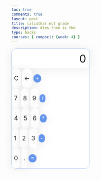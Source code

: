 ```yaml
---
toc: true
comments: true
layout: post
title: calcutkar not grade
description: dies thso is the
type: hacks
courses: { compsci: {week: 4} }
---
```



<!-- 
Hack 0: Right justify result
Hack 1: Test conditions on small, big, and decimal numbers, report on findings. Fix issues.
Hack 2: Add the common math operation that is missing from calculator
Hack 3: Implement 1 number operation (ie SQRT) 
-->

<!-- 
HTML implementation of the calculator. 
-->

<!-- 
    Style and Action are aligned with HRML class definitions
    style.css contains majority of style definition (number, operation, clear, and equals)
    - The div calculator-container sets 4 elements to a row
    Background is credited to Vanta JS and is implemented at bottom of this page
-->
<style>
    .wrapper{
        backdrop-filter: blur(5.5px);
        -webkit-backdrop-filter: blur(5.5px);
        background: rgba(255, 255, 255, 0.75);
        border: 1px dotted cornflowerblue;
        border-radius: 16px;
        width: 50%;
    }
  .calculator-output {
    /* calulator output 
      top bar shows the results of the calculator;
      result to take up the entirety of the first row;
      span defines 4 columns and 1 row
    */


    background: rgba(255. 255. 255. 0.75);
    border: 1px solid rgba(255, 255, 255, 0.01);
    border-radius: 16px;
    box-shadow: 0 4px 30px rgba(35, 35, 35, 0.1);
    font-size: 35px;
    overflow: auto;
    padding: 10px;
    text-align: right;
  }



 .calculator-number{
    backdrop-filter: blur(5.5px);
    background: rgba(255, 255, 255, 0.75);
    -webkit-backdrop-filter: blur(5.5px);
    border: 1px solid rgba(255, 255, 255, 0.01);
    border-radius: 16px;
    box-shadow: 0 4px 30px rgba(35, 35, 35, 0.1);
    color: #232323;
    flex-basis: 20%;
    font-family: inherit;
    height: 65px;
    font-size: 20px;
 }
 .calculator-operation{
    backdrop-filter: blur(5.5px);
    -webkit-backdrop-filter: blur(5.5px);
    background: rgba(255, 255, 255, 0.75);
    border: 1px solid rgba(255, 255, 255, 0.01);
    border-radius: 15px;
    box-shadow: 0 4px 30px rgba(35, 35, 35, 0.1);
    color: #fff;
    background: cornflowerblue;
    font-size: 20px;
 }

 .calculator-equals{
    backdrop-filter: blur(5.5px);
    -webkit-backdrop-filter: blur(5.5px);
    background: rgba(255, 255, 255, 0.75);
    border: 1px solid rgba(255, 255, 255, 0.01);
    border-radius: 15px;
    box-shadow: 0 4px 30px rgba(35, 35, 35, 0.1);
    color: #fff;
    background: cornflowerblue;
    font-size: 20px;
 }

.calculator

 .calculator-operation:hover{
     background-color: inherit;
     color: inherit;
 }

 .calculator-number:hover{
     background-color: inherit;
     color: inherit;
 }

.calculator-number:active{
    background-color: lavender;
}

 .calculator-clear{
    backdrop-filter: blur(5.5px);
    background: rgba(255, 255, 255, 0.75);
    -webkit-backdrop-filter: blur(5.5px);
    border: 1px solid rgba(255, 255, 255, 0.01);
    border-radius: 16px;
    box-shadow: 0 4px 30px rgba(35, 35, 35, 0.1);
    color: #232323;
    flex-basis: 20%;
    font-family: inherit;
    height: 65px;
    font-size: 20px;
    flex-basis: 47%;
 }
 
 .calculator-back{
    backdrop-filter: blur(5.5px);
    background: rgba(255, 255, 255, 0.75);
    -webkit-backdrop-filter: blur(5.5px);
    border: 1px solid rgba(255, 255, 255, 0.01);
    border-radius: 16px;
    box-shadow: 0 4px 30px rgba(35, 35, 35, 0.1);
    color: #232323;
    flex-basis: 20%;
    font-family: inherit;
    height: 65px;
    font-size: 20px;
    flex-basis: 47%;
 }
</style>

<!-- Add a container for the animation -->
<body>
<div id="animation">
    <section class="calc-butt">
        <div class="wrapper">
        <!--result-->
            <div class="calculator-output" id="output">0</div>
                <div class="butt-row">
                    <button class="calculator-clear">C</button>
                    <button class="calculator-operation calculator-back">
                        &larr;
                    </button>
                    <button class="calculator-operation">+</button>
                <div>
                <div class="butt-row">
                    <button class="calculator-number">7</button>
                    <button class="calculator-number">8</button>
                    <button class="calculator-number">9</button>
                    <button class="calculator-operation">/</button>
                </div>
                <div class="butt-row">
                    <button class="calculator-number">4</button>
                    <button class="calculator-number">5</button>
                    <button class="calculator-number">6</button>
                    <button class="calculator-operation">*</button>
                <div>
                <div class="butt-row">
                    <button class="calculator-number">1</button>
                    <button class="calculator-number">2</button>
                    <button class="calculator-number">3</button>
                    <button class="calculator-operation">-</button>
                <div>
                <div class="butt-row">
                    <button class="calculator-number">0</button>
                    <button class="calculator-number">.</button>
                    <button class="calculator-equals">=</button>
                </div>
            </div>
        </div>
    </section>
</body>

<!-- JavaScript (JS) implementation of the calculator. -->
<script>
// initialize important variables to manage calculations
var firstNumber = null;
var operator = null;
var nextReady = true;
// build objects containing key elements
const output = document.getElementById("output");
const numbers = document.querySelectorAll(".calculator-number");
const operations = document.querySelectorAll(".calculator-operation");
const clear = document.querySelectorAll(".calculator-clear");
const equals = document.querySelectorAll(".calculator-equals");
const back = document.querySelectorAll(".calculator-back");

// Number buttons listener
numbers.forEach(button => {
  button.addEventListener("click", function() {
    number(button.textContent);
  });
});

// Number action
function number (value) { // function to input numbers into the calculator
    if (value != ".") {
        if (nextReady == true) { // nextReady is used to tell the computer when the user is going to input a completely new number
            output.innerHTML = value;
            if (value != "0") { // if statement to ensure that there are no multiple leading zeroes
                nextReady = false;
            }
        } else {
            output.innerHTML = output.innerHTML + value; // concatenation is used to add the numbers to the end of the input
        }
    } else { // special case for adding a decimal; can't have two decimals
        if (output.innerHTML.indexOf(".") == -1) {
            output.innerHTML = output.innerHTML + value;
            nextReady = false;
        }
    }
}

// Operation buttons listener
operations.forEach(button => {
  button.addEventListener("click", function() {
    operation(button.textContent);
  });
});

// Operator action
function operation (choice) { // function to input operations into the calculator
    if (firstNumber == null) { // once the operation is chosen, the displayed number is stored into the variable firstNumber
        firstNumber = parseInt(output.innerHTML);
        nextReady = true;
        operator = choice;
        return; // exits function
    }
    // occurs if there is already a number stored in the calculator
    firstNumber = calculate(firstNumber, parseFloat(output.innerHTML)); 
    operator = choice;
    output.innerHTML = firstNumber.toString();
    nextReady = true;
}

// Calculator
function calculate (first, second) { // function to calculate the result of the equation
    let result = 0;
    switch (operator) {
        case "+":
            result = first + second;
            break;
        case "-":
            result = first - second;
            break;
        case "*":
            result = first * second;
            break;
        case "/":
            result = first / second;
            break;
        default: 
            break;
        case "←":
            let currentOutput = output.innerHTML;
            if (currentOutput.length === 1) {
                output.innerHTML = "0";
            } else {
                output.innerHTML = currentOutput.slice(0, -1);
            }
            break;
        }
            return result;
}

// Equals button listener
equals.forEach(button => {
  button.addEventListener("click", function() {
    equal();
  });
});

// Equal action
function equal () { // function used when the equals button is clicked; calculates equation and displays it
    firstNumber = calculate(firstNumber, parseFloat(output.innerHTML));
    output.innerHTML = firstNumber.toString();
    nextReady = true;
}

// Clear button listener
clear.forEach(button => {
  button.addEventListener("click", function() {
    clearCalc();
  });
});

// A/C action
function clearCalc () { // clears calculator
    firstNumber = null;
    output.innerHTML = "0";
    nextReady = true;
}
</script>

<!-- 
Vanta animations just for fun, load JS onto the page
-->
<script src="/teacher/assets/js/three.r119.min.js"></script>
<script src="/teacher/assets/js/vanta.halo.min.js"></script>
<script src="/teacher/assets/js/vanta.birds.min.js"></script>
<script src="/teacher/assets/js/vanta.net.min.js"></script>
<script src="/teacher/assets/js/vanta.rings.min.js"></script>

<script>
// setup vanta scripts as functions
var vantaInstances = {
  halo: VANTA.HALO,
  birds: VANTA.BIRDS,
  net: VANTA.NET,
  rings: VANTA.RINGS
};

// obtain a random vanta function
var vantaInstance = vantaInstances[Object.keys(vantaInstances)[Math.floor(Math.random() * Object.keys(vantaInstances).length)]];

// run the animation
vantaInstance({
  el: "#animation",
  mouseControls: true,
  touchControls: true,
  gyroControls: false
});
</script>



